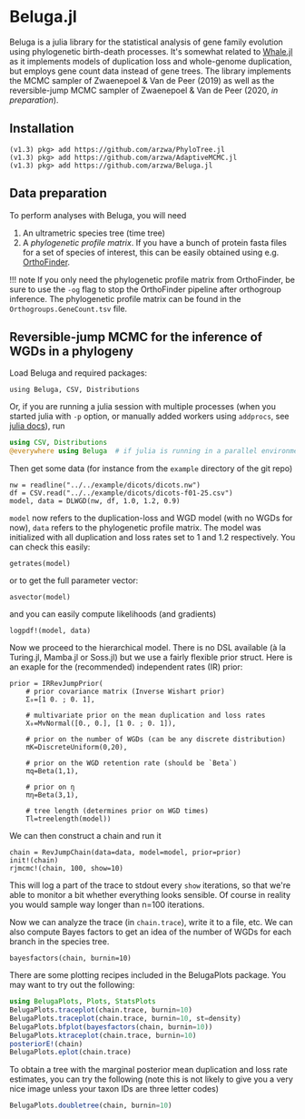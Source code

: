 # Beluga.jl

Beluga is a julia library for the statistical analysis of gene family evolution
using phylogenetic birth-death processes. It's somewhat related to
[Whale.jl](https://arzwa.github.io/Whale.jl/dev/index.html) as it implements
models of duplication loss and whole-genome duplication, but employs gene count
data instead of gene trees. The library implements the MCMC sampler of
Zwaenepoel & Van de Peer (2019) as well as the reversible-jump MCMC sampler of
Zwaenepoel & Van de Peer (2020, *in preparation*).


## Installation

```julia-repl
(v1.3) pkg> add https://github.com/arzwa/PhyloTree.jl
(v1.3) pkg> add https://github.com/arzwa/AdaptiveMCMC.jl
(v1.3) pkg> add https://github.com/arzwa/Beluga.jl
```

## Data preparation

To perform analyses with Beluga, you will need  

1. An ultrametric species tree (time tree)
2. A *phylogenetic profile matrix*. If you have a bunch of protein fasta files
   for a set of species of interest, this can be easily obtained using e.g.
   [OrthoFinder](https://github.com/davidemms/OrthoFinder).

!!! note
    If you only need the phylogenetic profile matrix from OrthoFinder, be
    sure to use the `-og` flag to stop the OrthoFinder pipeline after orthogroup
    inference. The phylogenetic profile matrix can be found in the
    `Orthogroups.GeneCount.tsv` file.

## Reversible-jump MCMC for the inference of WGDs in a phylogeny

Load Beluga and required packages:

```@example rjexample
using Beluga, CSV, Distributions
```

Or, if you are running a julia session with multiple processes (when you started
julia with `-p` option, or manually added workers using `addprocs`, see [julia docs](https://docs.julialang.org/en/v1/manual/parallel-computing/index.html#Parallel-Computing-1)), run

```julia
using CSV, Distributions
@everywhere using Beluga  # if julia is running in a parallel environment
```

Then get some data (for instance from the `example` directory of the git repo)

```@example rjexample
nw = readline("../../example/dicots/dicots.nw")
df = CSV.read("../../example/dicots/dicots-f01-25.csv")
model, data = DLWGD(nw, df, 1.0, 1.2, 0.9)
```

`model` now refers to the duplication-loss and WGD model (with no WGDs for now),
`data` refers to the phylogenetic profile matrix. The model was initialized with
all duplication and loss rates set to 1 and 1.2 respectively. You can check
this easily:


```@example rjexample
getrates(model)
```

or to get the full parameter vector:

```@example rjexample
asvector(model)
```

and you can easily compute likelihoods (and gradients)

```@example rjexample
logpdf!(model, data)
```

Now we proceed to the hierarchical model. There is no DSL available (à la
Turing.jl, Mamba.jl or Soss.jl) but we use a fairly flexible prior struct.
Here is an exaple for the (recommended) independent rates (IR) prior:

```@example rjexample
prior = IRRevJumpPrior(
    # prior covariance matrix (Inverse Wishart prior)
    Σ₀=[1 0. ; 0. 1],

    # multivariate prior on the mean duplication and loss rates
    X₀=MvNormal([0., 0.], [1 0. ; 0. 1]),  

    # prior on the number of WGDs (can be any discrete distribution)
    πK=DiscreteUniform(0,20),

    # prior on the WGD retention rate (should be `Beta`)
    πq=Beta(1,1),

    # prior on η
    πη=Beta(3,1),

    # tree length (determines prior on WGD times)
    Tl=treelength(model))
```

We can then construct a chain and run it

```@example rjexample
chain = RevJumpChain(data=data, model=model, prior=prior)
init!(chain)
rjmcmc!(chain, 100, show=10)
```

This will log a part of the trace to stdout every `show` iterations, so that
we're able to monitor a bit whether everything looks sensible. Of course in
reality you would sample way longer than n=100 iterations.

Now we can analyze the trace (in `chain.trace`), write it to a file, etc. We
can also compute Bayes factors to get an idea of the number of WGDs for each
branch in the species tree.

```@example rjexample
bayesfactors(chain, burnin=10)
```

There are some plotting recipes included in the BelugaPlots package. You may
want to try out the following:

```julia
using BelugaPlots, Plots, StatsPlots
BelugaPlots.traceplot(chain.trace, burnin=10)
BelugaPlots.traceplot(chain.trace, burnin=10, st=density)
BelugaPlots.bfplot(bayesfactors(chain, burnin=10))
BelugaPlots.ktraceplot(chain.trace, burnin=10)
posteriorE!(chain)
BelugaPlots.eplot(chain.trace)
```

To obtain a tree with the marginal posterior mean duplication and loss rate
estimates, you can try the following (note this is not likely to give you a
very nice image unless your taxon IDs are three letter codes)

```julia
BelugaPlots.doubletree(chain, burnin=10)
```
